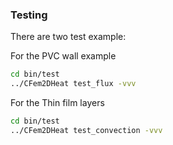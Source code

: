 ### Testing
There are two test example:

For the PVC wall example
```BASH
cd bin/test
../CFem2DHeat test_flux -vvv
```

For the Thin film layers
```BASH
cd bin/test
../CFem2DHeat test_convection -vvv
```
